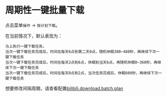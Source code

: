 
# 周期性一键批量下载

点击菜单`操作` -> `按计划下载`。  

在当前情况下，默认表现为： 
```
马上执行一键下载任务。  
当次一键下载任务完成后，时间在每天6点到第二天0点，随机休眠300~480秒，再继续下次一键下载任务
当次一键下载任务完成后，时间在每天2点到6点，休眠到当天6点，再随机休眠0~360秒，再继续下次一键下载任务
当次一键下载任务完成后，时间在每天0点到2点，当次任务完成后，休眠600秒，再继续下次一键下载任务
```

想要修改间隔周期，请查看配置[bilibili.download.batch.plan](/config/app#bilibili-download-batch-plan)